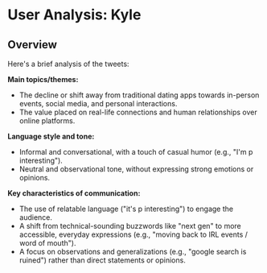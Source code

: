 # User Analysis: Kyle

## Overview

Here's a brief analysis of the tweets:

**Main topics/themes:**

* The decline or shift away from traditional dating apps towards in-person events, social media, and personal interactions.
* The value placed on real-life connections and human relationships over online platforms.

**Language style and tone:**

* Informal and conversational, with a touch of casual humor (e.g., "I'm p interesting").
* Neutral and observational tone, without expressing strong emotions or opinions.

**Key characteristics of communication:**

* The use of relatable language ("it's p interesting") to engage the audience.
* A shift from technical-sounding buzzwords like "next gen" to more accessible, everyday expressions (e.g., "moving back to IRL events / word of mouth").
* A focus on observations and generalizations (e.g., "google search is ruined") rather than direct statements or opinions.